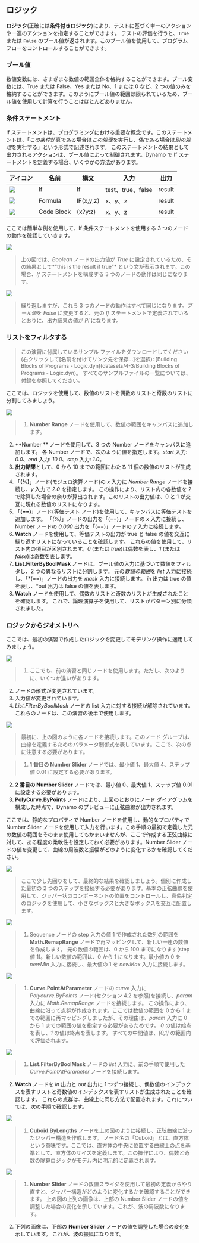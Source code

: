 

## ロジック

**ロジック**(正確には**条件付きロジック**)により、テストに基づく単一のアクションや一連のアクションを指定することができます。 テストの評価を行うと、```True``` または ```False``` のブール値が返されます。このブール値を使用して、プログラム フローをコントロールすることができます。

### ブール値

数値変数には、さまざまな数値の範囲全体を格納することができます。ブール変数には、True または False、Yes または No、1 または 0 など、2 つの値のみを格納することができます。このようにブール値の範囲は限られているため、ブール値を使用して計算を行うことはほとんどありません。

### 条件ステートメント

If ステートメントは、プログラミングにおける重要な概念です。このステートメントは、「*この条件*が真である場合は*この処理*を実行し、偽である場合は*別の処理*を実行する」という形式で記述されます。 このステートメントの結果として出力されるアクションは、ブール値によって制御されます。Dynamo で If ステートメントを定義する場合、いくつかの方法があります。

|アイコン|名前|構文|入力|出力|
| -- | -- | -- | -- | -- |
|![](../images/icons/DSCoreNodesUI-Logic-If-Large.png)|If|If|test、true、false|result|
|![](../images/icons/DSCoreNodesUI-Formula-Large.png)|Formula|IF(x,y,z)|x、y、z|result|
|![](../images/icons/Dynamo-Nodes-CodeBlockNodeModel-Large.png)|Code Block|(x?y:z)|x、y、z|result|

ここでは簡単な例を使用して、If 条件ステートメントを使用する 3 つのノードの動作を確認していきます。

![](images/4-3/IFs.png)

> 上の図では、*Boolean* ノードの出力値が *True* に設定されているため、その結果として*"this is the result if true"* という文が表示されます。この場合、*If* ステートメントを構成する 3 つのノードの動作は同じになります。

![](images/4-3/IFs2.png)

> 繰り返しますが、これら 3 つのノードの動作はすべて同じになります。*ブール値*を *False* に変更すると、元の *If* ステートメントで定義されているとおりに、出力結果の値が *Pi* になります。

### リストをフィルタする

> この演習に付属しているサンプル ファイルをダウンロードしてください(右クリックして[名前を付けてリンク先を保存...]を選択): [Building Blocks of Programs - Logic.dyn](datasets/4-3/Building Blocks of Programs - Logic.dyn)。 すべてのサンプルファイルの一覧については、付録を参照してください。

ここでは、ロジックを使用して、数値のリストを偶数のリストと奇数のリストに分割してみましょう。

![](images/4-3/01.png)

> 1. **Number Range** ノードを使用して、数値の範囲をキャンバスに追加します。
2. **Number ** ノードを使用して、3 つの Number ノードをキャンバスに追加します。 各 Number ノードで、次のように値を指定します。*start* 入力: *0.0*、*end* 入力: *10.0*、*step* 入力: *1.0*。
3. **出力結果**として、0 から 10 までの範囲にわたる 11 個の数値のリストが生成されます。
4. 「**(%)**」ノード(モジュロ演算ノード)の *x* 入力に *Number Range* ノードを接続し、*y* 入力で *2.0* を指定します。 この操作により、リスト内の各数値を 2 で除算した場合の余りが算出されます。このリストの出力値は、0 と 1 が交互に現れる数値のリストになります。
5. 「**(==)**」ノード(等価テスト ノード)を使用して、キャンバスに等価テストを追加します。 「*(%)*」ノードの出力を「(==)」ノードの *x* 入力に接続し、Number ノードの *0.000* 出力を「(==)」ノードの *y* 入力に接続します。
6. **Watch** ノードを使用して、等価テストの出力が true と false の値を交互に繰り返すリストになっていることを確認します。 これらの値を使用して、リスト内の項目が区別されます。*0* (または *true*)は偶数を表し、*1* (または *false*)は奇数を表します。
7. **List.FilterByBoolMask** ノードは、ブール値の入力に基づいて数値をフィルタし、2 つの異なるリストに分割します。 元の*数値の範囲*を *list* 入力に接続し、「*(==)」ノードの出力を *mask* 入力に接続します。 *in* 出力は true の値を表し、*out 出力は false の値を表します。
8. **Watch** ノードを使用して、偶数のリストと奇数のリストが生成されたことを確認します。 これで、論理演算子を使用して、リストがパターン別に分類されました。

### ロジックからジオメトリへ

ここでは、最初の演習で作成したロジックを変更してモデリング操作に適用してみましょう。

![](images/4-3/02.png)

> 1. ここでも、前の演習と同じノードを使用します。ただし、次のように、いくつか違いがあります。
2. ノードの形式が変更されています。
3. 入力値が変更されています。
4. *List.FilterByBoolMask* ノードの list 入力に対する接続が解除されています。 これらのノードは、この演習の後半で使用します。

![](images/4-3/03.png)

> 最初に、上の図のように各ノードを接続します。このノード グループは、曲線を定義するためのパラメータ制御式を表しています。ここで、次の点に注意する必要があります。

> 1. **1 番目の Number Slider** ノードでは、最小値 1、最大値 4、ステップ値 0.01 に設定する必要があります。
2. **2 番目の Number Slider** ノードでは、最小値 0、最大値 1、ステップ値 0.01 に設定する必要があります。
3. **PolyCurve.ByPoints** ノードにより、上図のとおりにノード ダイアグラムを構成した時点で、Dynamo のプレビューに正弦曲線が出力されます。

ここでは、静的なプロパティで Number ノードを使用し、動的なプロパティで Number Slider ノードを使用して入力を行います。この手順の最初で定義した元の数値の範囲をそのまま使用してもかまいませんが、ここで作成する正弦曲線に対して、ある程度の柔軟性を設定しておく必要があります。Number Slider ノードの値を変更して、曲線の周波数と振幅がどのように変化するかを確認してください。

![](images/4-3/04.png)

> ここで少し先回りをして、最終的な結果を確認しましょう。個別に作成した最初の 2 つのステップを接続する必要があります。基本の正弦曲線を使用して、ジッパー状のコンポーネントの位置をコントロールし、真偽判定のロジックを使用して、小さなボックスと大きなボックスを交互に配置します。

![](images/4-3/05.png)

> 1. Sequence ノードの step 入力の値 1 で作成された数列の範囲を **Math.RemapRange** ノードで再マッピングして、新しい一連の数値を作成します。 元の数値の範囲は、0 から 100 までになります(step 値 1)。新しい数値の範囲は、0 から 1 になります。最小値の 0 を *newMin* 入力に接続し、最大値の 1 を *newMax* 入力に接続します。

![](images/4-3/06.png)

> 1. **Curve.PointAtParameter** ノードの *curve* 入力に *Polycurve.ByPoints* ノード(セクション 4.2 を参照)を接続し、*param* 入力に *Math.RemapRange* ノードを接続します。 この操作により、曲線に沿って点群が作成されます。ここでは数値の範囲を 0 から 1 までの範囲に再マッピングしましたが、その理由は、*param* 入力に 0 から 1 までの範囲の値を指定する必要があるためです。 *0* の値は始点を表し、*1* の値は終点を表します。 すべての中間値は、*[0,1]* の範囲内で評価されます。

![](images/4-3/07.png)

> 1. **List.FilterByBoolMask** ノードの *list* 入力に、前の手順で使用した *Curve.PointAtParameter* ノードを接続します。
2. **Watch** ノードを *in* 出力と *out* 出力に 1 つずつ接続し、偶数値のインデックスを表すリストと奇数値のインデックスを表すリストが生成されたことを確認します。 これらの点群は、曲線上に同じ方法で配置されます。これについては、次の手順で確認します。

![](images/4-3/08.png)

> 1. **Cuboid.ByLengths** ノードを上の図のように接続し、正弦曲線に沿ったジッパー構造を作成します。 ノード名の「Cuboid」とは、直方体という意味です。ここでは、直方体の中央に位置する曲線上の点を基準として、直方体のサイズを定義します。この操作により、偶数と奇数の除算ロジックがモデル内に明示的に定義されます。

![](images/4-3/matrix.png)

> 1. **Number Slider** ノードの数値スライダを使用して最初の定義からやり直すと、ジッパー構造がどのように変化するかを確認することができます。 上の図の上列の画像は、上部の Number Slider ノードの値を調整した場合の変化を示しています。これが、波の周波数になります。
2. 下列の画像は、下部の **Number Slider** ノードの値を調整した場合の変化を示しています。 これが、波の振幅になります。

